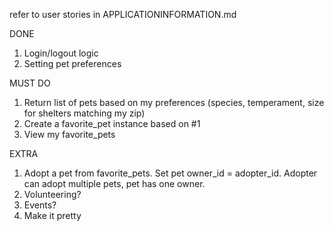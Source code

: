 refer to user stories in APPLICATIONINFORMATION.md

DONE
1. Login/logout logic
2. Setting pet preferences

MUST DO

1. Return list of pets based on my preferences (species, temperament, size for shelters matching my zip)
2. Create a favorite_pet instance based on #1
3. View my favorite_pets

EXTRA

1. Adopt a pet from favorite_pets. Set pet owner_id = adopter_id. Adopter can adopt multiple pets, pet has one owner.
2. Volunteering?
3. Events?
4. Make it pretty
